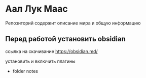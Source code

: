 # Аал Лук Маас

Репозиторий содержит описание мира и общую информацию
## Перед работой установить obsidian

ссылка на скачивание
https://obsidian.md/

установить и включить плагины
* folder notes
